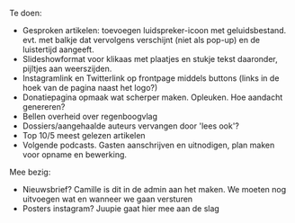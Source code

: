 Te doen:

- ﻿Gesproken artikelen: toevoegen luidspreker-icoon met geluidsbestand. evt. met balkje dat vervolgens verschijnt (niet als pop-up) en de luistertijd aangeeft.
- Slideshowformat voor klikaas met plaatjes en stukje tekst daaronder, pijltjes aan weerszijden.
- Instagramlink en Twitterlink op frontpage middels buttons (links in de hoek van de pagina naast het logo?)
- Donatiepagina opmaak wat scherper maken. Opleuken. Hoe aandacht genereren?
- Bellen overheid over regenboogvlag
- Dossiers/aangehaalde auteurs vervangen door 'lees ook'?
- Top 10/5 meest gelezen artikelen
- Volgende podcasts. Gasten aanschrijven en uitnodigen, plan maken voor opname en bewerking.

Mee bezig:

- Nieuwsbrief? Camille is dit in de admin aan het maken. We moeten nog uitvoegen wat en wanneer we gaan versturen
- Posters instagram? Juupie gaat hier mee aan de slag

